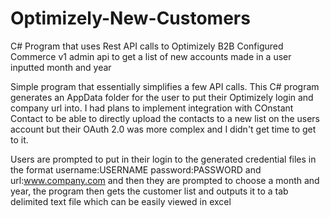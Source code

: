 # Optimizely-New-Customers
C# Program that uses Rest API calls to Optimizely B2B Configured Commerce v1 admin api to get a list of new accounts made in a user inputted month and year

Simple program that essentially simplifies a few API calls. This C# program generates an AppData folder for the user to put their Optimizely login and company url into.
I had plans to implement integration with COnstant Contact to be able to directly upload the contacts to a new list on the users account but their OAuth 2.0 was more complex
and I didn't get time to get to it.

Users are prompted to put in their login to the generated credential files in the format username:USERNAME password:PASSWORD and url:www.company.com
and then they are prompted to choose a month and year, the program then gets the customer list and outputs it to a tab delimited text file which can be easily viewed in excel
